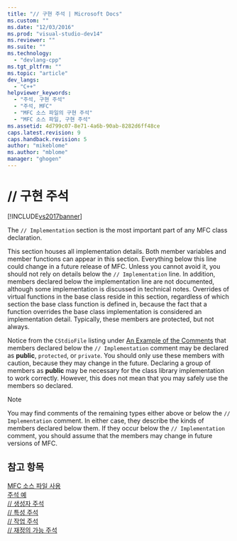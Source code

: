 ```yaml
---
title: "// 구현 주석 | Microsoft Docs"
ms.custom: ""
ms.date: "12/03/2016"
ms.prod: "visual-studio-dev14"
ms.reviewer: ""
ms.suite: ""
ms.technology: 
  - "devlang-cpp"
ms.tgt_pltfrm: ""
ms.topic: "article"
dev_langs: 
  - "C++"
helpviewer_keywords: 
  - "주석, 구현 주석"
  - "주석, MFC"
  - "MFC 소스 파일의 구현 주석"
  - "MFC 소스 파일, 구현 주석"
ms.assetid: 4d799c07-8e71-4a6b-90ab-8282d6ff48ce
caps.latest.revision: 9
caps.handback.revision: 5
author: "mikeblome"
ms.author: "mblome"
manager: "ghogen"
---
```

# // 구현 주석
[!INCLUDE[vs2017banner](../assembler/inline/includes/vs2017banner.md)]

The `// Implementation` section is the most important part of any MFC class declaration.  
  
 This section houses all implementation details.  Both member variables and member functions can appear in this section.  Everything below this line could change in a future release of MFC.  Unless you cannot avoid it, you should not rely on details below the `// Implementation` line.  In addition, members declared below the implementation line are not documented, although some implementation is discussed in technical notes.  Overrides of virtual functions in the base class reside in this section, regardless of which section the base class function is defined in, because the fact that a function overrides the base class implementation is considered an implementation detail.  Typically, these members are protected, but not always.  
  
 Notice from the `CStdioFile` listing under [An Example of the Comments](../mfc/an-example-of-the-comments.md) that members declared below the `// Implementation` comment may be declared as **public**, `protected`, or `private`.  You should only use these members with caution, because they may change in the future.  Declaring a group of members as **public** may be necessary for the class library implementation to work correctly.  However, this does not mean that you may safely use the members so declared.  
  
> [!NOTE]
>  You may find comments of the remaining types either above or below the `// Implementation` comment.  In either case, they describe the kinds of members declared below them.  If they occur below the `// Implementation` comment, you should assume that the members may change in future versions of MFC.  
  
## 참고 항목  
 [MFC 소스 파일 사용](../mfc/using-the-mfc-source-files.md)   
 [주석 예](../mfc/an-example-of-the-comments.md)   
 [\/\/ 생성자 주석](../mfc/decrement-constructors-comment.md)   
 [\/\/ 특성 주석](../mfc/decrement-attributes-comment.md)   
 [\/\/ 작업 주석](../mfc/decrement-operations-comment.md)   
 [\/\/ 재정의 가능 주석](../mfc/decrement-overridables-comment.md)